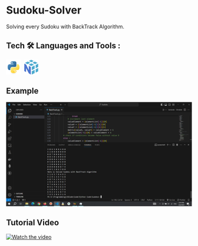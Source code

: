 # Sudoku-Solver
Solving every Sudoku with BackTrack Algorithm.

## Tech :hammer_and_wrench: Languages and Tools :

<div>
  <img src="https://github.com/devicons/devicon/blob/master/icons/python/python-original.svg" title="Python" alt="Python" width="40" height="40"/>&nbsp;
  <img src="https://github.com/devicons/devicon/blob/master/icons/numpy/numpy-original.svg" title="Numpy" alt="Numpy" width="40" height="40"/>&nbsp;
</div>

## Example

<img src="1.png">

## Tutorial Video

[![Watch the video](https://i.sstatic.net/Vp2cE.png)](https://youtu.be/VpZHaJULavM)

